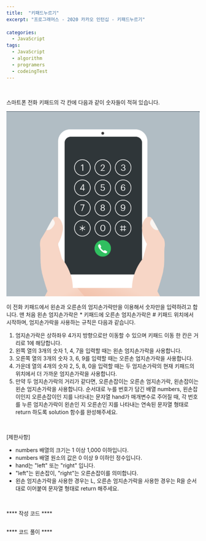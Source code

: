```yaml
---
title:  "키패드누르기"
excerpt: "프로그래머스 - 2020 카카오 인턴십 - 키패드누르기"

categories:
  - JavaScript
tags: 
  - JavaScript
  - algorithm 
  - programers
  - codeingTest
---
```


<br/>


스마트폰 전화 키패드의 각 칸에 다음과 같이 숫자들이 적혀 있습니다.


<img src="/assets/images/kakao_keypad.PNG"><br/>


이 전화 키패드에서 왼손과 오른손의 엄지손가락만을 이용해서 숫자만을 입력하려고 합니다.
맨 처음 왼손 엄지손가락은 * 키패드에 오른손 엄지손가락은 # 키패드 위치에서 시작하며, 엄지손가락을 사용하는 규칙은 다음과 같습니다.

1. 엄지손가락은 상하좌우 4가지 방향으로만 이동할 수 있으며 키패드 이동 한 칸은 거리로 1에 해당합니다.
2. 왼쪽 열의 3개의 숫자 1, 4, 7을 입력할 때는 왼손 엄지손가락을 사용합니다.
3. 오른쪽 열의 3개의 숫자 3, 6, 9를 입력할 때는 오른손 엄지손가락을 사용합니다.
4. 가운데 열의 4개의 숫자 2, 5, 8, 0을 입력할 때는 두 엄지손가락의 현재 키패드의 위치에서 더 가까운 엄지손가락을 사용합니다.
5. 만약 두 엄지손가락의 거리가 같다면, 오른손잡이는 오른손 엄지손가락, 왼손잡이는 왼손 엄지손가락을 사용합니다.
순서대로 누를 번호가 담긴 배열 numbers, 왼손잡이인지 오른손잡이인 지를 나타내는 문자열 hand가 매개변수로 주어질 때, 각 번호를 누른 엄지손가락이 왼손인 지 오른손인 지를 나타내는 연속된 문자열 형태로 return 하도록 solution 함수를 완성해주세요.

<br/>


[제한사항]
 - numbers 배열의 크기는 1 이상 1,000 이하입니다.
 - numbers 배열 원소의 값은 0 이상 9 이하인 정수입니다.
 - hand는 "left" 또는 "right" 입니다.
 - "left"는 왼손잡이, "right"는 오른손잡이를 의미합니다.
 - 왼손 엄지손가락을 사용한 경우는 L, 오른손 엄지손가락을 사용한 경우는 R을 순서대로 이어붙여 문자열 형태로 return 해주세요.

 <br/>


 **** 작성 코드 ****


 ```javascript

 ```



 **** 코드 풀이 ****


 